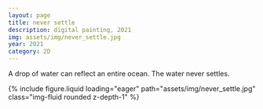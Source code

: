 ```yaml
---
layout: page
title: never settle
description: digital painting, 2021
img: assets/img/never_settle.jpg
year: 2021
category: 2D
---
```


A drop of water can reflect an entire ocean. The water never settles.

<div class="row">
    <div class="col-sm mt-3 mt-md-0">
        {% include figure.liquid loading="eager" path="assets/img/never_settle.jpg" class="img-fluid rounded z-depth-1" %}
    </div>
</div>
